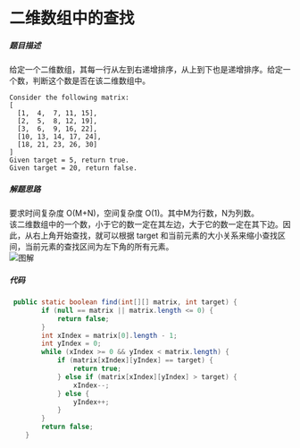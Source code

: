 二维数组中的查找
==============


##### 题目描述
给定一个二维数组，其每一行从左到右递增排序，从上到下也是递增排序。给定一个数，判断这个数是否在该二维数组中。
```
Consider the following matrix:
[
  [1,  4,  7, 11, 15],
  [2,  5,  8, 12, 19],
  [3,  6,  9, 16, 22],
  [10, 13, 14, 17, 24],
  [18, 21, 23, 26, 30]
]
Given target = 5, return true.
Given target = 20, return false.
```
##### 解题思路
要求时间复杂度 O(M+N)，空间复杂度 O(1)。其中M为行数，N为列数。  
该二维数组中的一个数，小于它的数一定在其左边，大于它的数一定在其下边。因此，从右上角开始查找，就可以根据 target 和当前元素的大小关系来缩小查找区间，当前元素的查找区间为左下角的所有元素。   
![图解](https://upload-images.jianshu.io/upload_images/8907519-364af3205881d86a.png?imageMogr2/auto-orient/strip%7CimageView2/2/w/1240)
##### 代码
```java
 public static boolean find(int[][] matrix, int target) {
        if (null == matrix || matrix.length <= 0) {
            return false;
        }
        int xIndex = matrix[0].length - 1;
        int yIndex = 0;
        while (xIndex >= 0 && yIndex < matrix.length) {
            if (matrix[xIndex][yIndex] == target) {
                return true;
            } else if (matrix[xIndex][yIndex] > target) {
                xIndex--;
            } else {
                yIndex++;
            }
        }
        return false;
    }
```
